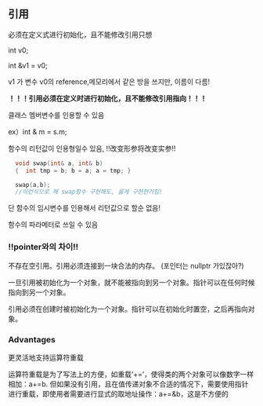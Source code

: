 ## **引用**
必须在定义式进行初始化，且不能修改引用只想

int v0;

int &v1 = v0;

v1 가 변수 v0의 reference,메모리에서 같은 방을 쓰지만, 이름이 다름!

**！！！引用必须在定义时进行初始化，且不能修改引用指向！！！**


클래스 멤버변수를 인용할 수 있음

ex）int & m = s.m;

함수의 리턴값이 인용형일수 있음,
!!改变形参将改变实参!!
```C++
  void swap(int& a, int& b)
  {  int tmp = b; b = a; a = tmp; }

  swap(a,b);
  //이런식으로 해 swap함수 구현해도, 옳게 구현한거임!
```
 단 함수의 임시변수를 인용해서 리턴값으로 할순 없음!

함수의 파라메터로 쓰일 수 있음

### **!!pointer와의 차이!!**
不存在空引用。引用必须连接到一块合法的内存。
(포인터는 nullptr 가있잖아?)

一旦引用被初始化为一个对象，就不能被指向到另一个对象。指针可以在任何时候指向到另一个对象。

引用必须在创建时被初始化为一个对象。指针可以在初始化时置空，之后再指向对象。

### Advantages
更灵活地支持运算符重载

运算符重载是为了写法上的方便，如重载‘+=’，使得类的两个对象可以像数字一样相加：a+=b.
但如果没有引用，且在值传递对象不合适的情况下，需要使用指针进行重载，即使用者需要进行显式的取地址操作：a+=&b，这是不方便的
